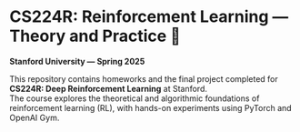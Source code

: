 # CS224R: Reinforcement Learning — Theory and Practice 🎯  
**Stanford University — Spring 2025**

This repository contains homeworks and the final project completed for **CS224R: Deep Reinforcement Learning** at Stanford.  
The course explores the theoretical and algorithmic foundations of reinforcement learning (RL), with hands-on experiments using PyTorch and OpenAI Gym.
